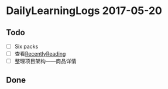 # DailyLearningLogs  2017-05-20

## Todo

- [ ] Six packs  
- [ ] 查看[RecentlyReading](https://github.com/FrizzleFur/DailyLearning/blob/master/RecentlyReading.md)
- [ ] 整理项目架构——商品详情

## Done


